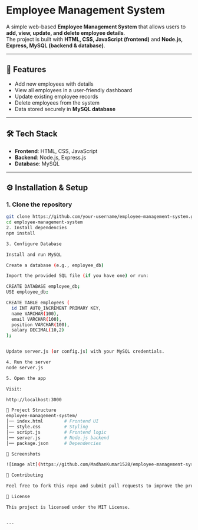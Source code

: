 # Employee Management System

A simple web-based **Employee Management System** that allows users to **add, view, update, and delete employee details**.  
The project is built with **HTML, CSS, JavaScript (frontend)** and **Node.js, Express, MySQL (backend & database)**.

---

## 🚀 Features
- Add new employees with details  
- View all employees in a user-friendly dashboard  
- Update existing employee records  
- Delete employees from the system  
- Data stored securely in **MySQL database**  

---

## 🛠️ Tech Stack
- **Frontend**: HTML, CSS, JavaScript  
- **Backend**: Node.js, Express.js  
- **Database**: MySQL  

---

## ⚙️ Installation & Setup

### 1. Clone the repository
```bash
git clone https://github.com/your-username/employee-management-system.git
cd employee-management-system
2. Install dependencies
npm install

3. Configure Database

Install and run MySQL

Create a database (e.g., employee_db)

Import the provided SQL file (if you have one) or run:

CREATE DATABASE employee_db;
USE employee_db;

CREATE TABLE employees (
  id INT AUTO_INCREMENT PRIMARY KEY,
  name VARCHAR(100),
  email VARCHAR(100),
  position VARCHAR(100),
  salary DECIMAL(10,2)
);


Update server.js (or config.js) with your MySQL credentials.

4. Run the server
node server.js

5. Open the app

Visit:

http://localhost:3000

📂 Project Structure
employee-management-system/
│── index.html        # Frontend UI
│── style.css         # Styling
│── script.js         # Frontend logic
│── server.js         # Node.js backend
│── package.json      # Dependencies

📸 Screenshots

![image alt](https://github.com/MadhanKumar1528/employee-management-system/blob/55a51252db229fc494f7dd717ed28ba79ebb391f/Screenshot%20(1).png)

🤝 Contributing

Feel free to fork this repo and submit pull requests to improve the project.

📜 License

This project is licensed under the MIT License.


---

